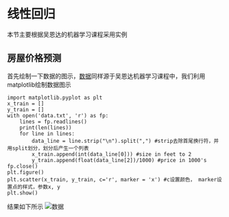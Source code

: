 # 线性回归
本节主要根据吴恩达的机器学习课程采用实例
## 房屋价格预测
首先绘制一下数据的图示，[数据]()同样源于吴恩达机器学习课程中，我们利用matplotlib绘制数据图示
```
import matplotlib.pyplot as plt
x_train = []
y_train = []
with open('data.txt', 'r') as fp:
    lines = fp.readlines()
    print(len(lines))
    for line in lines:
        data_line = line.strip("\n").split(",") #strip去除首尾换行符，并用split划分，划分后产生一个列表
        x_train.append(int(data_line[0])) #size in feet to 2
        y_train.append(float(data_line[2])/1000) #price in 1000's
fp.close()
plt.figure()
plt.scatter(x_train, y_train, c='r', marker = 'x') #c设置颜色， marker设置点的样式，参数x, y
plt.show()
```
结果如下所示
![数据]()
